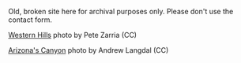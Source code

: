 Old, broken site here for archival purposes only. Please don't use the contact form.

[Western Hills](https://www.flickr.com/photos/toby_d1/5820755329) photo by Pete Zarria (CC)

[Arizona's Canyon](https://www.flickr.com/photos/andorpro/4325152529/) photo by Andrew Langdal (CC)